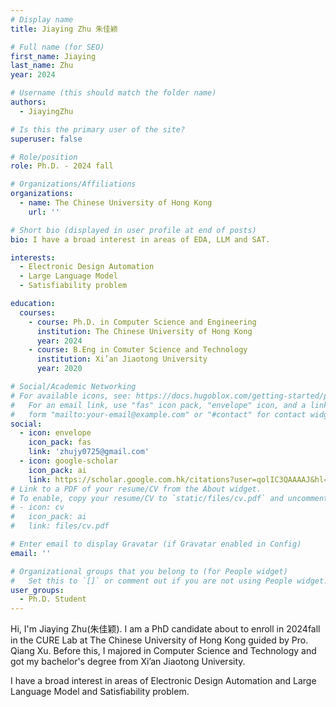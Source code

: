 ```yaml
---
# Display name
title: Jiaying Zhu 朱佳颖

# Full name (for SEO)
first_name: Jiaying
last_name: Zhu
year: 2024

# Username (this should match the folder name)
authors:
  - JiayingZhu

# Is this the primary user of the site?
superuser: false

# Role/position
role: Ph.D. - 2024 fall

# Organizations/Affiliations
organizations:
  - name: The Chinese University of Hong Kong
    url: ''

# Short bio (displayed in user profile at end of posts)
bio: I have a broad interest in areas of EDA, LLM and SAT. 

interests:
  - Electronic Design Automation
  - Large Language Model
  - Satisfiability problem

education:
  courses:
    - course: Ph.D. in Computer Science and Engineering
      institution: The Chinese University of Hong Kong
      year: 2024
    - course: B.Eng in Comuter Science and Technology
      institution: Xi’an Jiaotong University
      year: 2020

# Social/Academic Networking
# For available icons, see: https://docs.hugoblox.com/getting-started/page-builder/#icons
#   For an email link, use "fas" icon pack, "envelope" icon, and a link in the
#   form "mailto:your-email@example.com" or "#contact" for contact widget.
social:
  - icon: envelope
    icon_pack: fas
    link: 'zhujy0725@gmail.com'
  - icon: google-scholar
    icon_pack: ai
    link: https://scholar.google.com.hk/citations?user=qolIC3QAAAAJ&hl=zh-CN
# Link to a PDF of your resume/CV from the About widget.
# To enable, copy your resume/CV to `static/files/cv.pdf` and uncomment the lines below.
# - icon: cv
#   icon_pack: ai
#   link: files/cv.pdf

# Enter email to display Gravatar (if Gravatar enabled in Config)
email: ''

# Organizational groups that you belong to (for People widget)
#   Set this to `[]` or comment out if you are not using People widget.
user_groups:
  - Ph.D. Student
---
```


Hi, I'm Jiaying Zhu(朱佳颖). I am a PhD candidate about to enroll in 2024fall in the CURE Lab at The Chinese University of Hong Kong guided by Pro. Qiang Xu. Before this, I majored in Computer Science and Technology and got my bachelor's degree from Xi’an Jiaotong University.

I have a broad interest in areas of Electronic Design Automation and Large Language Model and Satisfiability problem. 